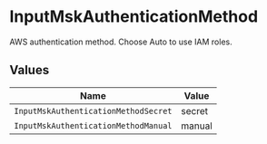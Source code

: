 # InputMskAuthenticationMethod

AWS authentication method. Choose Auto to use IAM roles.


## Values

| Name                                 | Value                                |
| ------------------------------------ | ------------------------------------ |
| `InputMskAuthenticationMethodSecret` | secret                               |
| `InputMskAuthenticationMethodManual` | manual                               |